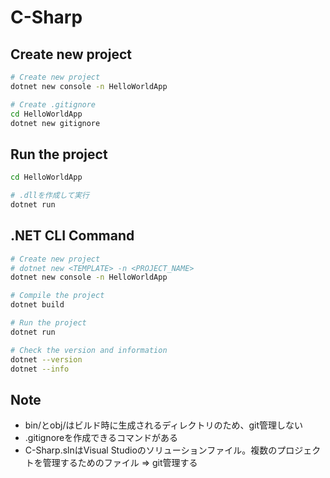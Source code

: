 # C-Sharp

## Create new project
```bash
# Create new project
dotnet new console -n HelloWorldApp

# Create .gitignore
cd HelloWorldApp
dotnet new gitignore
```

## Run the project
```bash
cd HelloWorldApp

# .dllを作成して実行
dotnet run
```

## .NET CLI Command
```bash
# Create new project
# dotnet new <TEMPLATE> -n <PROJECT_NAME>
dotnet new console -n HelloWorldApp

# Compile the project
dotnet build

# Run the project
dotnet run

# Check the version and information
dotnet --version
dotnet --info
```

## Note
- bin/とobj/はビルド時に生成されるディレクトリのため、git管理しない
- .gitignoreを作成できるコマンドがある
- C-Sharp.slnはVisual Studioのソリューションファイル。複数のプロジェクトを管理するためのファイル => git管理する
